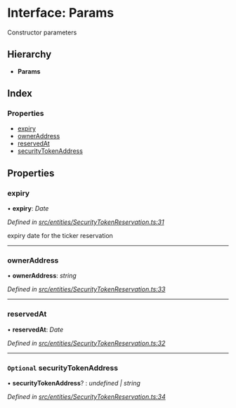 # Interface: Params

Constructor parameters

## Hierarchy

- **Params**

## Index

### Properties

- [expiry](_entities_securitytokenreservation_.params.md#expiry)
- [ownerAddress](_entities_securitytokenreservation_.params.md#owneraddress)
- [reservedAt](_entities_securitytokenreservation_.params.md#reservedat)
- [securityTokenAddress](_entities_securitytokenreservation_.params.md#optional-securitytokenaddress)

## Properties

### expiry

• **expiry**: _Date_

_Defined in [src/entities/SecurityTokenReservation.ts:31](https://github.com/PolymathNetwork/polymath-sdk/blob/d34930f/src/entities/SecurityTokenReservation.ts#L31)_

expiry date for the ticker reservation

---

### ownerAddress

• **ownerAddress**: _string_

_Defined in [src/entities/SecurityTokenReservation.ts:33](https://github.com/PolymathNetwork/polymath-sdk/blob/d34930f/src/entities/SecurityTokenReservation.ts#L33)_

---

### reservedAt

• **reservedAt**: _Date_

_Defined in [src/entities/SecurityTokenReservation.ts:32](https://github.com/PolymathNetwork/polymath-sdk/blob/d34930f/src/entities/SecurityTokenReservation.ts#L32)_

---

### `Optional` securityTokenAddress

• **securityTokenAddress**? : _undefined | string_

_Defined in [src/entities/SecurityTokenReservation.ts:34](https://github.com/PolymathNetwork/polymath-sdk/blob/d34930f/src/entities/SecurityTokenReservation.ts#L34)_
